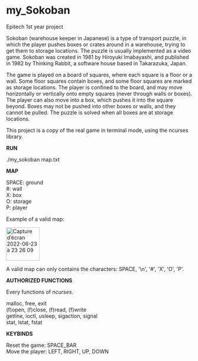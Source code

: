 # my_Sokoban
Epitech 1st year project

Sokoban (warehouse keeper in Japanese) is a type of transport puzzle, in which the player pushes boxes or crates around in a warehouse, trying to get them to storage locations. The puzzle is usually implemented as a video game. Sokoban was created in 1981 by Hiroyuki Imabayashi, and published in 1982 by Thinking Rabbit, a software house based in Takarazuka, Japan.

The game is played on a board of squares, where each square is a floor or a wall. Some floor squares contain boxes, and some floor squares are marked as storage locations. The player is confined to the board, and may move horizontally or vertically onto empty squares (never through walls or boxes).
The player can also move into a box, which pushes it into the square beyond. Boxes may not be pushed into other boxes or walls, and they cannot be pulled. The puzzle is solved when all boxes are at storage locations.

This project is a copy of the real game in terminal mode, using the ncurses library.

**RUN**

./my_sokoban map.txt

**MAP**

SPACE: ground  
#: wall  
X: box  
O: storage  
P: player

Example of a valid map:

<img width="90" alt="Capture d’écran 2022-06-23 à 23 26 09" src="https://user-images.githubusercontent.com/72014821/175405196-6384e32a-68ba-416b-a2bf-45c900de4265.png">

A valid map can only contains the characters: SPACE, '\n', '#', 'X', 'O', 'P'.

**AUTHORIZED FUNCTIONS**

Every functions of *ncurses*.

malloc, free, exit  
(f)open, (f)close, (f)read, (f)write  
getline, ioctl, usleep, sigaction, signal  
stat, lstat, fstat  

**KEYBINDS**

Reset the game: SPACE_BAR  
Move the player: LEFT, RIGHT, UP, DOWN
